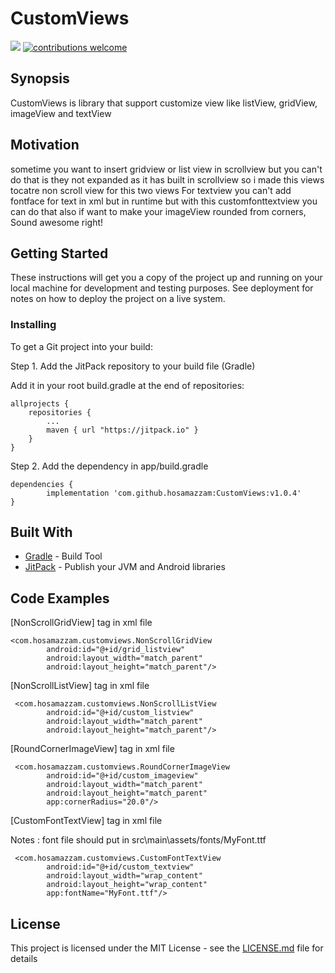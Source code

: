 # CustomViews
[![](https://jitpack.io/v/hosamazzam/CustomViews.svg)](https://jitpack.io/#hosamazzam/CustomViews)
[![contributions welcome](https://img.shields.io/badge/contributions-welcome-brightgreen.svg?style=flat)](https://github.com/hosamazzam/CustomViews/issues)
## Synopsis

CustomViews is library that support customize view like listView, gridView, imageView and textView

## Motivation

sometime you want to insert gridview or list view in scrollview but you can't do that is they not expanded as it has built in scrollview so i made this views tocatre non scroll view for this two views
For textview you can't add fontface for text in xml but in runtime but with this customfonttextview you can do that also if want to make your imageView rounded from corners, Sound awesome right!

## Getting Started

These instructions will get you a copy of the project up and running on your local machine for development and testing purposes. See deployment for notes on how to deploy the project on a live system.

### Installing

To get a Git project into your build:

Step 1. Add the JitPack repository to your build file (Gradle)

Add it in your root build.gradle at the end of repositories:

	allprojects {
		repositories {
			...
			maven { url "https://jitpack.io" }
		}
	}
  
Step 2. Add the dependency in app/build.gradle

	dependencies {
	        implementation 'com.github.hosamazzam:CustomViews:v1.0.4'
	}

## Built With

* [Gradle](https://gradle.org/) - Build Tool
* [JitPack](https://jitpack.io/) - Publish your JVM and Android libraries

## Code Examples

[NonScrollGridView] tag in xml file

```
<com.hosamazzam.customviews.NonScrollGridView
        android:id="@+id/grid_listview"
        android:layout_width="match_parent"
        android:layout_height="match_parent"/>
```

[NonScrollListView] tag in xml file

```
 <com.hosamazzam.customviews.NonScrollListView
    	android:id="@+id/custom_listview"
        android:layout_width="match_parent"
        android:layout_height="match_parent"/>
```

[RoundCornerImageView] tag in xml file

```
 <com.hosamazzam.customviews.RoundCornerImageView
  	    android:id="@+id/custom_imageview"
        android:layout_width="match_parent"
        android:layout_height="match_parent"
        app:cornerRadius="20.0"/>
```

[CustomFontTextView] tag in xml file

Notes : font file should put in src\main\assets/fonts/MyFont.ttf

```
 <com.hosamazzam.customviews.CustomFontTextView
  	    android:id="@+id/custom_textview"
        android:layout_width="wrap_content"
        android:layout_height="wrap_content"
        app:fontName="MyFont.ttf"/>
```


## License
This project is licensed under the MIT License - see the [LICENSE.md](LICENSE.md) file for details

